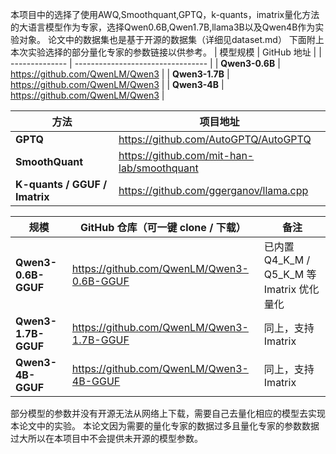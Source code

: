 本项目中的选择了使用AWQ,Smoothquant,GPTQ，k-quants，imatrix量化方法的大语言模型作为专家，选择Qwen0.6B,Qwen1.7B,llama3B以及Qwen4B作为实验对象。
论文中的数据集也是基于开源的数据集（详细见dataset.md）
下面附上本次实验选择的部分量化专家的参数链接以供参考。
| 模型规模        | GitHub 地址                       |
| -------------- | --------------------------------- |
| **Qwen3-0.6B** | <https://github.com/QwenLM/Qwen3> |
| **Qwen3-1.7B** | <https://github.com/QwenLM/Qwen3> |
| **Qwen3-4B**   | <https://github.com/QwenLM/Qwen3> |


| 方法                            | 项目地址                                    |
| ----------------------------- | -------------------------------------------- |
| **GPTQ**                      | <https://github.com/AutoGPTQ/AutoGPTQ>       |
| **SmoothQuant**               | <https://github.com/mit-han-lab/smoothquant> |
| **K-quants / GGUF / Imatrix** | <https://github.com/ggerganov/llama.cpp>     |

| 规模                  | GitHub 仓库（可一键 clone / 下载）                   | 备注                                     |
| ------------------- | ------------------------------------------- | -------------------------------------- |
| **Qwen3-0.6B-GGUF** | <https://github.com/QwenLM/Qwen3-0.6B-GGUF> | 已内置 Q4\_K\_M / Q5\_K\_M 等 Imatrix 优化量化 |
| **Qwen3-1.7B-GGUF** | <https://github.com/QwenLM/Qwen3-1.7B-GGUF> | 同上，支持 Imatrix                          |
| **Qwen3-4B-GGUF**   | <https://github.com/QwenLM/Qwen3-4B-GGUF>   | 同上，支持 Imatrix                          |


部分模型的参数并没有开源无法从网络上下载，需要自己去量化相应的模型去实现本论文中的实验。
本论文因为需要的量化专家的数据过多且量化专家的参数数据过大所以在本项目中不会提供未开源的模型参数。
